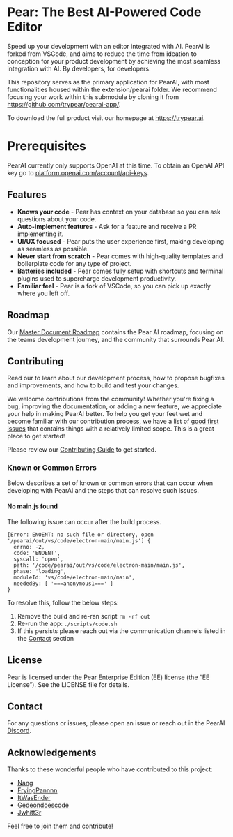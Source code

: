 # Pear: The Best AI-Powered Code Editor

Speed up your development with an editor integrated with AI. PearAI is forked from VSCode, and aims to reduce the time from ideation to conception for your product development by achieving the most seamless integration with AI. By developers, for developers.

This repository serves as the primary application for PearAI, with most functionalities housed within the extension/pearai folder. We recommend focusing your work within this submodule by cloning it from https://github.com/trypear/pearai-app/.

To download the full product visit our homepage at https://trypear.ai.

# Prerequisites

PearAI currently only supports OpenAI at this time. To obtain an OpenAI API key go to [platform.openai.com/account/api-keys](https://platform.openai.com/account/api-keys).

## Features
* **Knows your code** - Pear has context on your database so you can ask questions about your code.
* **Auto-implement features** - Ask for a feature and receive a PR implementing it.
* **UI/UX focused** - Pear puts the user experience first, making developing as seamless as possible.
* **Never start from scratch** - Pear comes with high-quality templates and boilerplate code for any type of project.
* **Batteries included** - Pear comes fully setup with shortcuts and terminal plugins used to supercharge development productivity.
* **Familiar feel** - Pear is a fork of VSCode, so you can pick up exactly where you left off.

## Roadmap

Our [Master Document Roadmap](https://docs.google.com/document/d/14jusGNbGRPT8X6GgEDbP1iab5q4X7_y-eFXK7Ky57IQ/edit) contains the Pear AI roadmap, focusing on the teams development journey, and the community that surrounds Pear AI.

## Contributing

Read our to learn about our development process, how to propose bugfixes and improvements, and how to build and test your changes.

We welcome contributions from the community! Whether you're fixing a bug, improving the documentation, or adding a new feature, we appreciate your help in making PearAI better. To help you get your feet wet and become familiar with our contribution process, we have a list of [good first issues](https://github.com/trypear/pearai-app/issues?q=is%3Aopen+is%3Aissue+label%3A%22good+first+issue%22) that contains things with a relatively limited scope. This is a great place to get started!


Please review our [Contributing Guide](CONTRIBUTING.md) to get started.


### Known or Common Errors
Below describes a set of known or common errors that can occur when developing with PearAI and the steps that can resolve such issues.

#### No main.js found
The following issue can occur after the build process.
```
[Error: ENOENT: no such file or directory, open '/pearai/out/vs/code/electron-main/main.js'] {
  errno: -2,
  code: 'ENOENT',
  syscall: 'open',
  path: '/code/pearai/out/vs/code/electron-main/main.js',
  phase: 'loading',
  moduleId: 'vs/code/electron-main/main',
  neededBy: [ '===anonymous1===' ]
}
```
To resolve this, follow the below steps:
 1. Remove the build and re-ran script `rm -rf out`
 2. Re-run the app: `./scripts/code.sh`
 3. If this persists please reach out via the communication channels listed in the [Contact](#contact) section

## License
Pear is licensed under the Pear Enterprise Edition (EE) license (the “EE License”). See the LICENSE file for details.

## Contact
For any questions or issues, please open an issue or reach out in the PearAI [Discord](https://discord.gg/7QMraJUsQt).

## Acknowledgements

Thanks to these wonderful people who have contributed to this project:
- [Nang](https://github.com/nang-dev)
- [FryingPannnn](https://github.com/Fryingpannn)
- [ItWasEnder](https://github.com/ItWasEnder)
- [Gedeondoescode](https://github.com/gedeondoescode)
- [Jwhitt3r](https://github.com/jwhitt3r)

Feel free to join them and contribute!

